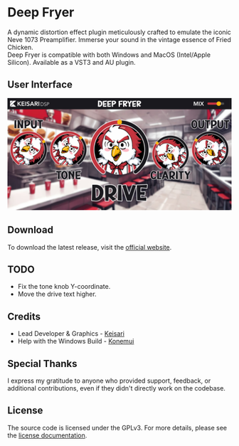 # Deep Fryer

A dynamic distortion effect plugin meticulously crafted to emulate the iconic Neve 1073 Preamplifier. Immerse your sound in the vintage essence of Fried Chicken.
<br>
Deep Fryer is compatible with both Windows and MacOS (Intel/Apple Silicon). Available as a VST3 and AU plugin.

## User Interface

![User Interface](Docs/User_Interface.jpg)

## Download

To download the latest release, visit the [official website](https://eemilahonen.github.io/plugins/deep-fryer).

[//]: # "## Changelog"
[//]: # "#### Version 1.0.0"
[//]: # "- Release"

## TODO

- Fix the tone knob Y-coordinate.
- Move the drive text higher.

## Credits

- Lead Developer & Graphics - [Keisari](https://github.com/EemilAhonen)
- Help with the Windows Build - [Konemui](https://github.com/Konemui-dev)

## Special Thanks

I express my gratitude to anyone who provided support, feedback, or additional contributions, even if they didn't directly work on the codebase.

## License

The source code is licensed under the GPLv3. For more details, please see the [license documentation](LICENSE).
